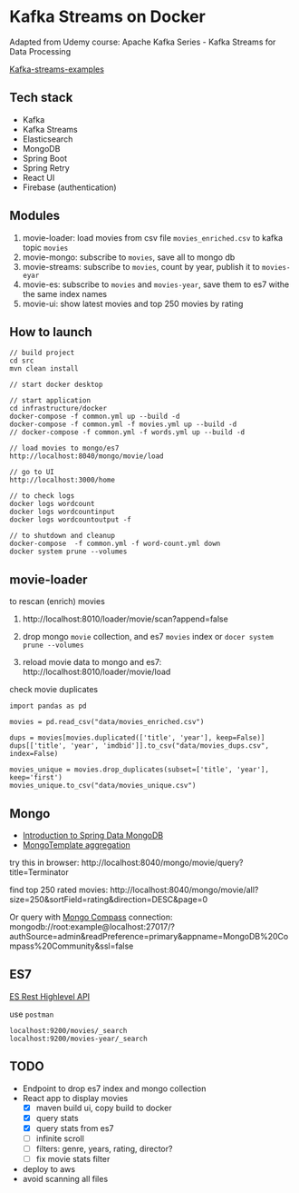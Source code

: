 Kafka Streams on Docker
========================

Adapted from Udemy course: Apache Kafka Series - Kafka Streams for Data Processing

[Kafka-streams-examples](https://github.com/confluentinc/kafka-streams-examples)

## Tech stack
- Kafka
- Kafka Streams
- Elasticsearch
- MongoDB
- Spring Boot
- Spring Retry
- React UI
- Firebase (authentication)

## Modules
1. movie-loader: load movies from csv file `movies_enriched.csv` to kafka topic `movies`
2. movie-mongo: subscribe to `movies`, save all to mongo db
3. movie-streams: subscribe to `movies`, count by year, publish it to `movies-eyar`
4. movie-es: subscribe to `movies` and `movies-year`, save them to es7 withe the same index names
5. movie-ui: show latest movies and top 250 movies by rating


## How to launch
```shell script
// build project
cd src
mvn clean install

// start docker desktop

// start application
cd infrastructure/docker
docker-compose -f common.yml up --build -d
docker-compose -f common.yml -f movies.yml up --build -d
// docker-compose -f common.yml -f words.yml up --build -d

// load movies to mongo/es7
http://localhost:8040/mongo/movie/load

// go to UI
http://localhost:3000/home

// to check logs
docker logs wordcount
docker logs wordcountinput
docker logs wordcountoutput -f

// to shutdown and cleanup
docker-compose  -f common.yml -f word-count.yml down
docker system prune --volumes

```


## movie-loader
to rescan (enrich) movies
1. http://localhost:8010/loader/movie/scan?append=false

2. drop mongo `movie` collection, and es7 `movies` index
or `docer system prune --volumes`

3. reload movie data to mongo and es7: http://localhost:8010/loader/movie/load


check movie duplicates
```shell script
import pandas as pd

movies = pd.read_csv("data/movies_enriched.csv")

dups = movies[movies.duplicated(['title', 'year'], keep=False)]
dups[['title', 'year', 'imdbid']].to_csv("data/movies_dups.csv", index=False)

movies_unique = movies.drop_duplicates(subset=['title', 'year'], keep='first')
movies_unique.to_csv("data/movies_unique.csv")
```

## Mongo
- [Introduction to Spring Data MongoDB](https://www.baeldung.com/spring-data-mongodb-tutorial)
- [MongoTemplate aggregation](https://www.baeldung.com/spring-data-mongodb-projections-aggregations)

try this in browser:
http://localhost:8040/mongo/movie/query?title=Terminator

find top 250 rated movies:
http://localhost:8040/mongo/movie/all?size=250&sortField=rating&direction=DESC&page=0

Or query with [Mongo Compass](https://www.mongodb.com/products/compass)
connection: mongodb://root:example@localhost:27017/?authSource=admin&readPreference=primary&appname=MongoDB%20Compass%20Community&ssl=false


## ES7
[ES Rest Highlevel API](https://www.elastic.co/guide/en/elasticsearch/client/java-rest/current/java-rest-high.html)

use `postman`
```shell script
localhost:9200/movies/_search
localhost:9200/movies-year/_search
```


## TODO
- Endpoint to drop es7 index and mongo collection
- React app to display movies
    - [x] maven build ui, copy build to docker
    - [x] query stats
    - [x] query stats from es7
    - [ ] infinite scroll
    - [ ] filters: genre, years, rating, director?
    - [ ] fix movie stats filter
- deploy to aws
- avoid scanning all files


